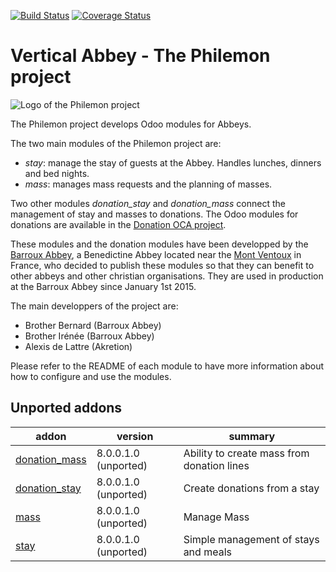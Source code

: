 [![Build Status](https://travis-ci.org/OCA/vertical-abbey.svg?branch=10.0)](https://travis-ci.org/OCA/vertical-abbey)
[![Coverage Status](https://coveralls.io/repos/OCA/vertical-abbey/badge.png?branch=10.0)](https://coveralls.io/r/OCA/vertical-abbey?branch=10.0)

# Vertical Abbey - The Philemon project

![Logo of the Philemon project](http://people.via.ecp.fr/~alexis/philemon-logo-192.png "Philemon logo")

The Philemon project develops Odoo modules for Abbeys.

The two main modules of the Philemon project are:
* *stay*: manage the stay of guests at the Abbey. Handles lunches, dinners and bed nights.
* *mass*: manages mass requests and the planning of masses.

Two other modules *donation_stay* and *donation_mass* connect the management of stay and masses to donations. The Odoo modules for donations are available in the [Donation OCA project](https://github.com/OCA/donation).

These modules and the donation modules have been developped by the
[Barroux Abbey](http://www.barroux.org/), a Benedictine Abbey located
near the [Mont Ventoux](http://en.wikipedia.org/wiki/Mont_Ventoux) in
France, who decided to publish these modules so that they can benefit
to other abbeys and other christian organisations. They are used in
production at the Barroux Abbey since January 1st 2015.

The main developpers of the project are:
* Brother Bernard (Barroux Abbey)
* Brother Irénée (Barroux Abbey)
* Alexis de Lattre (Akretion)

Please refer to the README of each module to have more information about
how to configure and use the modules.

[//]: # (addons)
Unported addons
---------------
addon | version | summary
--- | --- | ---
[donation_mass](donation_mass/) | 8.0.0.1.0 (unported) | Ability to create mass from donation lines
[donation_stay](donation_stay/) | 8.0.0.1.0 (unported) | Create donations from a stay
[mass](mass/) | 8.0.0.1.0 (unported) | Manage Mass
[stay](stay/) | 8.0.0.1.0 (unported) | Simple management of stays and meals

[//]: # (end addons)
